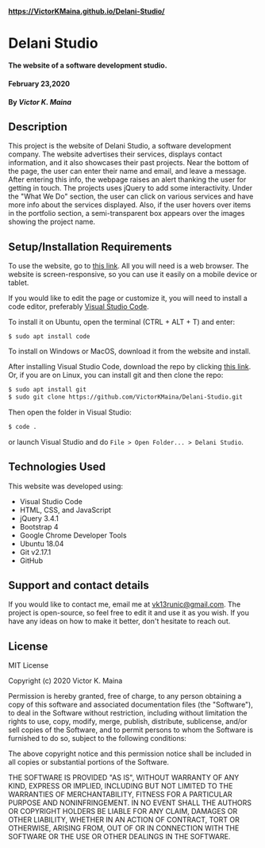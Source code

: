 #### https://VictorKMaina.github.io/Delani-Studio/
# Delani Studio
#### The website of a software development studio. 
#### February 23,2020
#### By *Victor K. Maina*
## Description
This project is the website of Delani Studio, a software development company. The website advertises their services, displays contact information, and it also showcases their past projects. Near the bottom of the page, the user can enter their name and email, and leave a message. After entering this info, the webpage raises an alert thanking the user for getting in touch.
The projects uses jQuery to add some interactivity. Under the "What We Do" section, the user can click on various services and have more info about the services displayed. Also, if the user hovers over items in the portfolio section, a semi-transparent box appears over the images showing the project name.
## Setup/Installation Requirements
To use the website, go to [this link](https://victorkmaina.github.io/Delani-Studio "Delani Studio"). All you will need is a web browser. The website is screen-responsive, so you can use it easily on a mobile device or tablet.

If you would like to edit the page or customize it, you will need to install a code editor, preferably [Visual Studio Code](https://code.visualstudio.com "Visual Studio").

To install it on Ubuntu, open the terminal (CTRL + ALT + T) and enter:
```
$ sudo apt install code
```
To install on Windows or MacOS, download it from the website and install.

After installing Visual Studio Code, download the repo by clicking [this link](https://github.com/VictorKMaina/Delani-Studio/archive/master.zip "Download Repo"). Or, if you are on Linux, you can install git and then clone the repo:
```bash
$ sudo apt install git
$ sudo git clone https://github.com/VictorKMaina/Delani-Studio.git
```
Then open the folder in Visual Studio:
```bash
$ code .
```
or launch Visual Studio and do `File > Open Folder... > Delani Studio`.
## Technologies Used
This website was developed using:
* Visual Studio Code
* HTML, CSS, and JavaScript
* jQuery 3.4.1
* Bootstrap 4
* Google Chrome Developer Tools
* Ubuntu 18.04
* Git v2.17.1
* GitHub

## Support and contact details
If you would like to contact me, email me at [vk13runic@gmail.com](mailto:vk13runic@gmail.com "E-mail me"). The project is open-source, so feel free to edit it and use it as you wish. If you have any ideas on how to make it better, don't hesitate to reach out.
## License
MIT License

Copyright (c) 2020 Victor K. Maina

Permission is hereby granted, free of charge, to any person obtaining a copy
of this software and associated documentation files (the "Software"), to deal
in the Software without restriction, including without limitation the rights
to use, copy, modify, merge, publish, distribute, sublicense, and/or sell
copies of the Software, and to permit persons to whom the Software is
furnished to do so, subject to the following conditions:

The above copyright notice and this permission notice shall be included in all
copies or substantial portions of the Software.

THE SOFTWARE IS PROVIDED "AS IS", WITHOUT WARRANTY OF ANY KIND, EXPRESS OR
IMPLIED, INCLUDING BUT NOT LIMITED TO THE WARRANTIES OF MERCHANTABILITY,
FITNESS FOR A PARTICULAR PURPOSE AND NONINFRINGEMENT. IN NO EVENT SHALL THE
AUTHORS OR COPYRIGHT HOLDERS BE LIABLE FOR ANY CLAIM, DAMAGES OR OTHER
LIABILITY, WHETHER IN AN ACTION OF CONTRACT, TORT OR OTHERWISE, ARISING FROM,
OUT OF OR IN CONNECTION WITH THE SOFTWARE OR THE USE OR OTHER DEALINGS IN THE
SOFTWARE.